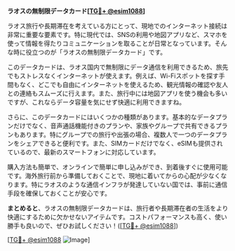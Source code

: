 **ラオスの無制限データカード[[TG💪+ @esim1088](https://t.me/s/esim1088)]**

ラオス旅行や長期滞在を考えている方にとって、現地でのインターネット接続は非常に重要な要素です。特に現代では、SNSの利用や地図アプリなど、スマホを使って情報を得たりコミュニケーションを取ることが日常となっています。そんな時に役立つのが「ラオスの無制限データカード」です。

このデータカードは、ラオス国内で無制限にデータ通信を利用できるため、旅先でもストレスなくインターネットが使えます。例えば、Wi-Fiスポットを探す手間もなく、どこでも自由にインターネットを使えるため、観光情報の確認や友人との連絡もスムーズに行えます。また、旅行中には地図アプリを使う機会も多いですが、これならデータ容量を気にせず快適に利用できますね。

さらに、このデータカードにはいくつかの種類があります。基本的なデータプランだけでなく、音声通話機能付きのプランや、家族やグループで共有できるプランもあります。特にグループでの旅行や出張の場合、複数人で一つのデータプランをシェアできると便利です。また、SIMカードだけでなく、eSIMも提供されているので、最新のスマートフォンに対応しています。

購入方法も簡単で、オンラインで簡単に申し込みができ、到着後すぐに使用可能です。海外旅行前から準備しておくことで、現地に着いてからの心配が少なくなります。特にラオスのような通信インフラが発達していない国では、事前に通信手段を確保しておくことが安心です。

**まとめると**、ラオスの無制限データカードは、旅行者や長期滞在者の生活をより快適にするために欠かせないアイテムです。コストパフォーマンスも高く、使い勝手も良いので、ぜひお試しください！([[TG💪+ @esim1088](https://t.me/s/esim1088)])

[[TG💪+ @esim1088](https://t.me/s/esim1088) ![Image](https://i.postimg.cc/Y0z9fWf4/image.png)]
